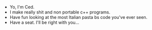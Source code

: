 - Yo, I'm Ced.
- I make really shit and non portable c++ programs.
- Have fun looking at the most Italian pasta bs code you've ever seen.
- Have a seat. I'll be right with you...

<!---
Ceddy-D/Ceddy-D is a ✨ special ✨ repository because its `README.md` (this file) appears on your GitHub profile.
You can click the Preview link to take a look at your changes.
--->

